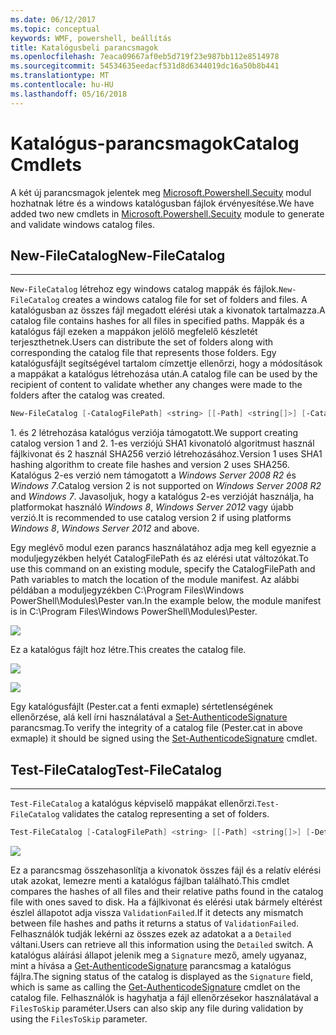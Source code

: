 ```yaml
---
ms.date: 06/12/2017
ms.topic: conceptual
keywords: WMF, powershell, beállítás
title: Katalógusbeli parancsmagok
ms.openlocfilehash: 7eaca09667af0eb5d719f23e987bb112e8514978
ms.sourcegitcommit: 54534635eedacf531d8d6344019dc16a50b8b441
ms.translationtype: MT
ms.contentlocale: hu-HU
ms.lasthandoff: 05/16/2018
---
```

# <a name="catalog-cmdlets"></a><span data-ttu-id="f6ab9-103">Katalógus-parancsmagok</span><span class="sxs-lookup"><span data-stu-id="f6ab9-103">Catalog Cmdlets</span></span>

<span data-ttu-id="f6ab9-104">A két új parancsmagok jelentek meg [Microsoft.Powershell.Secuity](https://technet.microsoft.com/en-us/library/hh847877.aspx) modul hozhatnak létre és a windows katalógusban fájlok érvényesítése.</span><span class="sxs-lookup"><span data-stu-id="f6ab9-104">We have added two new cmdlets in [Microsoft.Powershell.Secuity](https://technet.microsoft.com/en-us/library/hh847877.aspx) module to generate and validate windows catalog files.</span></span>

## <a name="new-filecatalog"></a><span data-ttu-id="f6ab9-105">New-FileCatalog</span><span class="sxs-lookup"><span data-stu-id="f6ab9-105">New-FileCatalog</span></span>
--------------------------------

<span data-ttu-id="f6ab9-106">`New-FileCatalog` létrehoz egy windows catalog mappák és fájlok.</span><span class="sxs-lookup"><span data-stu-id="f6ab9-106">`New-FileCatalog` creates a windows catalog file for set of folders and files.</span></span> <span data-ttu-id="f6ab9-107">A katalógusban az összes fájl megadott elérési utak a kivonatok tartalmazza.</span><span class="sxs-lookup"><span data-stu-id="f6ab9-107">A catalog file contains hashes for all files in specified paths.</span></span> <span data-ttu-id="f6ab9-108">Mappák és a katalógus fájl ezeken a mappákon jelölő megfelelő készletét terjeszthetnek.</span><span class="sxs-lookup"><span data-stu-id="f6ab9-108">Users can distribute the set of folders along with corresponding the catalog file that represents those folders.</span></span> <span data-ttu-id="f6ab9-109">Egy katalógusfájlt segítségével tartalom címzettje ellenőrzi, hogy a módosítások a mappákat a katalógus létrehozása után.</span><span class="sxs-lookup"><span data-stu-id="f6ab9-109">A catalog file can be used by the recipient of content to validate whether any changes were made to the folders after the catalog was created.</span></span>

```powershell
New-FileCatalog [-CatalogFilePath] <string> [[-Path] <string[]>] [-CatalogVersion <int>] [-WhatIf] [-Confirm] [<CommonParameters>]
```
<span data-ttu-id="f6ab9-110">1. és 2 létrehozása katalógus verziója támogatott.</span><span class="sxs-lookup"><span data-stu-id="f6ab9-110">We support creating catalog version 1 and 2.</span></span> <span data-ttu-id="f6ab9-111">1-es verziójú SHA1 kivonatoló algoritmust használ fájlkivonat és 2 használ SHA256 verzió létrehozásához.</span><span class="sxs-lookup"><span data-stu-id="f6ab9-111">Version 1 uses SHA1 hashing algorithm to create file hashes and version 2 uses SHA256.</span></span> <span data-ttu-id="f6ab9-112">Katalógus 2-es verzió nem támogatott a *Windows Server 2008 R2* és *Windows 7*.</span><span class="sxs-lookup"><span data-stu-id="f6ab9-112">Catalog version 2 is not supported on *Windows Server 2008 R2* and *Windows 7*.</span></span> <span data-ttu-id="f6ab9-113">Javasoljuk, hogy a katalógus 2-es verzióját használja, ha platformokat használó *Windows 8*, *Windows Server 2012* vagy újabb verzió.</span><span class="sxs-lookup"><span data-stu-id="f6ab9-113">It is recommended to use catalog version 2 if using platforms *Windows 8*, *Windows Server 2012* and above.</span></span>

<span data-ttu-id="f6ab9-114">Egy meglévő modul ezen parancs használatához adja meg kell egyeznie a moduljegyzékben helyét CatalogFilePath és az elérési utat változókat.</span><span class="sxs-lookup"><span data-stu-id="f6ab9-114">To use this command on an existing module, specify the CatalogFilePath and Path variables to match the location of the module manifest.</span></span> <span data-ttu-id="f6ab9-115">Az alábbi példában a moduljegyzékben C:\Program Files\Windows PowerShell\Modules\Pester van.</span><span class="sxs-lookup"><span data-stu-id="f6ab9-115">In the example below, the module manifest is in C:\Program Files\Windows PowerShell\Modules\Pester.</span></span>

![](../images/NewFileCatalog.jpg)

<span data-ttu-id="f6ab9-116">Ez a katalógus fájlt hoz létre.</span><span class="sxs-lookup"><span data-stu-id="f6ab9-116">This creates the catalog file.</span></span>

![](../images/CatalogFile1.jpg)

![](../images/CatalogFile2.jpg)

<span data-ttu-id="f6ab9-117">Egy katalógusfájlt (Pester.cat a fenti exmaple) sértetlenségének ellenőrzése, alá kell írni használatával a [Set-AuthenticodeSignature](https://technet.microsoft.com/library/hh849819.aspx) parancsmag.</span><span class="sxs-lookup"><span data-stu-id="f6ab9-117">To verify the integrity of a catalog file (Pester.cat in above exmaple) it should be signed using the [Set-AuthenticodeSignature](https://technet.microsoft.com/library/hh849819.aspx) cmdlet.</span></span>


## <a name="test-filecatalog"></a><span data-ttu-id="f6ab9-118">Test-FileCatalog</span><span class="sxs-lookup"><span data-stu-id="f6ab9-118">Test-FileCatalog</span></span>
--------------------------------

<span data-ttu-id="f6ab9-119">`Test-FileCatalog` a katalógus képviselő mappákat ellenőrzi.</span><span class="sxs-lookup"><span data-stu-id="f6ab9-119">`Test-FileCatalog` validates the catalog representing a set of folders.</span></span>

```powershell
Test-FileCatalog [-CatalogFilePath] <string> [[-Path] <string[]>] [-Detailed] [-FilesToSkip <string[]>] [-WhatIf] [-Confirm] [<CommonParameters>]
```

![](../images/TestFileCatalog.jpg)

<span data-ttu-id="f6ab9-120">Ez a parancsmag összehasonlítja a kivonatok összes fájl és a relatív elérési utak azokat, lemezre menti a katalógus fájlban található.</span><span class="sxs-lookup"><span data-stu-id="f6ab9-120">This cmdlet compares the hashes of all files and their relative paths found in the catalog file with ones saved to disk.</span></span> <span data-ttu-id="f6ab9-121">Ha a fájlkivonat és elérési utak bármely eltérést észlel állapotot adja vissza `ValidationFailed`.</span><span class="sxs-lookup"><span data-stu-id="f6ab9-121">If it detects any mismatch between file hashes and paths it returns a status of `ValidationFailed`.</span></span>
<span data-ttu-id="f6ab9-122">Felhasználók tudják lekérni az összes ezek az adatokat a a `Detailed` váltani.</span><span class="sxs-lookup"><span data-stu-id="f6ab9-122">Users can retrieve all this information using the `Detailed` switch.</span></span> <span data-ttu-id="f6ab9-123">A katalógus aláírási állapot jelenik meg a `Signature` mező, amely ugyanaz, mint a hívása a [Get-AuthenticodeSignature](https://technet.microsoft.com/en-us/library/hh849805.aspx) parancsmag a katalógus fájlra.</span><span class="sxs-lookup"><span data-stu-id="f6ab9-123">The signing status of the catalog is displayed as the `Signature` field, which is same as calling the [Get-AuthenticodeSignature](https://technet.microsoft.com/en-us/library/hh849805.aspx) cmdlet on the catalog file.</span></span>
<span data-ttu-id="f6ab9-124">Felhasználók is hagyhatja a fájl ellenőrzésekor használatával a `FilesToSkip` paraméter.</span><span class="sxs-lookup"><span data-stu-id="f6ab9-124">Users can also skip any file during validation by using the `FilesToSkip` parameter.</span></span>

